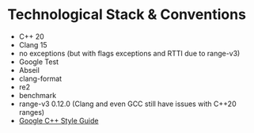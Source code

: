 # Technological Stack & Conventions
* C++ 20
* Clang 15
* no exceptions (but with flags exceptions and RTTI due to range-v3)
* Google Test
* Abseil
* clang-format
* re2
* benchmark
* range-v3 0.12.0 (Clang and even GCC still have issues with C++20 ranges)
* [Google C++ Style Guide](https://google.github.io/styleguide/cppguide.html)
